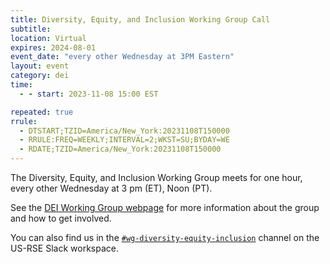 ```yaml
---
title: Diversity, Equity, and Inclusion Working Group Call
subtitle:
location: Virtual
expires: 2024-08-01
event_date: "every other Wednesday at 3PM Eastern"
layout: event
category: dei
time:
  - - start: 2023-11-08 15:00 EST

repeated: true
rrule:
  - DTSTART;TZID=America/New_York:20231108T150000
  - RRULE:FREQ=WEEKLY;INTERVAL=2;WKST=SU;BYDAY=WE
  - RDATE;TZID=America/New_York:20231108T150000
---
```


The Diversity, Equity, and Inclusion Working Group meets for one hour, every
other Wednesday at 3 pm (ET), Noon (PT).

See the [DEI Working Group webpage](https://us-rse.org/wg/dei/) for more
information about the group and how to get involved.

You can also find us in the
[`#wg-diversity-equity-inclusion`](https://usrse.slack.com/archives/C03V3CY5MSQ)
channel on the US-RSE Slack workspace.
